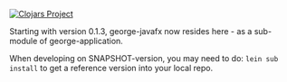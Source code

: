 
[![Clojars Project](https://img.shields.io/clojars/v/no.andante.george/george-javafx.svg)](https://clojars.org/no.andante.george/george-javafx)

Starting with version 0.1.3, george-javafx now resides here - as a sub-module of george-application.

When developing on SNAPSHOT-version, you may need to do: `lein sub install` to get a reference version into your local repo.